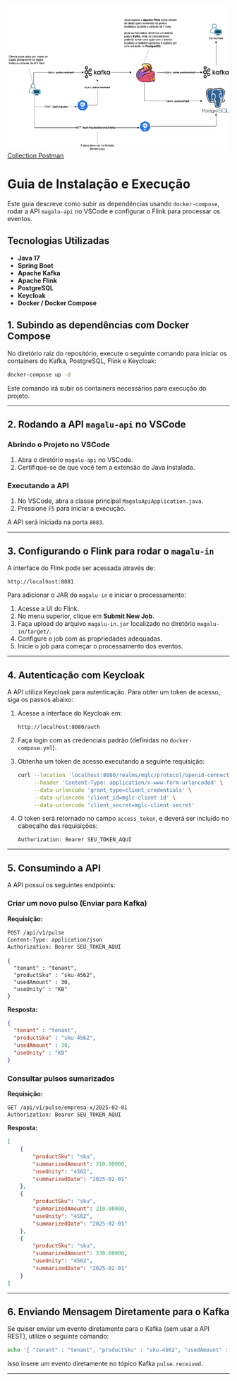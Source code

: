 ![Arquitetura do Sistema](arch.png)
[Collection Postman](Magalu-API.postman_collection.json)

# Guia de Instalação e Execução

Este guia descreve como subir as dependências usando `docker-compose`, rodar a API `magalu-api` no VSCode e configurar o Flink para processar os eventos.

## Tecnologias Utilizadas

- **Java 17**
- **Spring Boot**
- **Apache Kafka**
- **Apache Flink**
- **PostgreSQL**
- **Keycloak**
- **Docker / Docker Compose**

## 1. Subindo as dependências com Docker Compose

No diretório raiz do repositório, execute o seguinte comando para iniciar os containers do Kafka, PostgreSQL, Flink e Keycloak:

```sh
docker-compose up -d
```

Este comando irá subir os containers necessários para execução do projeto.

---

## 2. Rodando a API `magalu-api` no VSCode

### Abrindo o Projeto no VSCode

1. Abra o diretório `magalu-api` no VSCode.
2. Certifique-se de que você tem a extensão do Java instalada.

### Executando a API

1. No VSCode, abra a classe principal `MagaluApiApplication.java`.
2. Pressione `F5` para iniciar a execução.

A API será iniciada na porta `8083`.

---

## 3. Configurando o Flink para rodar o `magalu-in`

A interface do Flink pode ser acessada através de:

```
http://localhost:8081
```

Para adicionar o JAR do `magalu-in` e iniciar o processamento:

1. Acesse a UI do Flink.
2. No menu superior, clique em **Submit New Job**.
3. Faça upload do arquivo `magalu-in.jar` localizado no diretório `magalu-in/target/`.
4. Configure o job com as propriedades adequadas.
5. Inicie o job para começar o processamento dos eventos.

---

## 4. Autenticação com Keycloak

A API utiliza Keycloak para autenticação. Para obter um token de acesso, siga os passos abaixo:

1. Acesse a interface do Keycloak em:
   ```
   http://localhost:8080/auth
   ```
2. Faça login com as credenciais padrão (definidas no `docker-compose.yml`).
3. Obtenha um token de acesso executando a seguinte requisição:
   
   ```sh
   curl --location 'localhost:8080/realms/mglc/protocol/openid-connect/token' \
        --header 'Content-Type: application/x-www-form-urlencoded' \
        --data-urlencode 'grant_type=client_credentials' \
        --data-urlencode 'client_id=mglc-client-id' \
        --data-urlencode 'client_secret=mglc-client-secret'
   ```

4. O token será retornado no campo `access_token`, e deverá ser incluído no cabeçalho das requisições:
   
   ```http
   Authorization: Bearer SEU_TOKEN_AQUI
   ```

---

## 5. Consumindo a API

A API possui os seguintes endpoints:

### Criar um novo pulso (Enviar para Kafka)

**Requisição:**

```http
POST /api/v1/pulse
Content-Type: application/json
Authorization: Bearer SEU_TOKEN_AQUI

{
  "tenant" : "tenant",
  "productSku" : "sku-4562",
  "usedAmount" : 30,
  "useUnity" : "KB"
}
```

**Resposta:**
```json
{
  "tenant" : "tenant",
  "productSku" : "sku-4562",
  "usedAmount" : 30,
  "useUnity" : "KB"
}
```

### Consultar pulsos sumarizados

**Requisição:**
```http
GET /api/v1/pulse/empresa-x/2025-02-01
Authorization: Bearer SEU_TOKEN_AQUI
```

**Resposta:**
```json
[
    {
        "productSku": "sku",
        "summarizedAmount": 210.00000,
        "useUnity": "4562",
        "summarizedDate": "2025-02-01"
    },
    {
        "productSku": "sku",
        "summarizedAmount": 210.00000,
        "useUnity": "4562",
        "summarizedDate": "2025-02-01"
    },
    {
        "productSku": "sku",
        "summarizedAmount": 330.00000,
        "useUnity": "4562",
        "summarizedDate": "2025-02-01"
    }
]
```
---

## 6. Enviando Mensagem Diretamente para o Kafka

Se quiser enviar um evento diretamente para o Kafka (sem usar a API REST), utilize o seguinte comando:

```sh
echo '{ "tenant" : "tenant", "productSku" : "sku-4562", "usedAmount" : 30, "useUnity" : "KB" }' | kafka-console-producer --broker-list localhost:9092 --topic pulse.received
```

Isso insere um evento diretamente no tópico Kafka `pulse.received`.

---